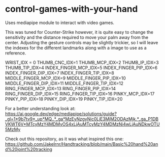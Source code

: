 # control-games-with-your-hand
 Uses mediapipe module to interact with video games.

 This was tuned for Counter-Strike however, it is quite easy to change the sensitivity and the distance required to move your palm away from the center. Adjusting the gesture controls may be slightly trickier, so I will leave the indexes for the different landmarks along with a image to use as a reference.

 WRIST_IDX = 0
 THUMB_CNC_IDX=1
 THUMB_MCP_IDX=2
 THUMB_IP_IDX=3
 THUMB_TIP_IDX=4
 INDEX_FINGER_MCP_IDX=5
 INDEX_FINGER_PIP_IDX=6
 INDEX_FINGER_DIP_IDX=7
 INDEX_FINGER_TIP_IDX=8
 MIDDLE_FINGER_MCP_IDX=9
 MIDDLE_FINGER_PIP_IDX=10
 MIDDLE_FINGER_DIP_IDX=11
 MIDDLE_FINGER_TIP_IDX=12
 RING_FINGER_MCP_IDX=13
 RING_FINGER_PIP_IDX=14
 RING_FINGER_DIP_IDX=15
 RING_FINGER_TIP_IDX=16
 PINKY_MCP_IDX=17
 PINKY_PIP_IDX=18
 PINKY_DIP_IDX=19
 PINKY_TIP_IDX=20

 For a better understanding look at:
 https://ai.google.dev/edge/mediapipe/solutions/guide?_gl=1*9b7tv9*_up*MQ..*_ga*MzEyNzgyNjc0LjE3MjM2ODAzMjk.*_ga_P1DBVKWT6V*MTcyMzY4MDMyOS4xLjAuMTcyMzY4MDMzNi4wLjAuNDkwOTU5MzMy

 Check out this repository, as it was what inspired this one:
 https://github.com/Jakelrnr/Handtracking/blob/main/Basic%20hand%20and%20joint%20tracking
